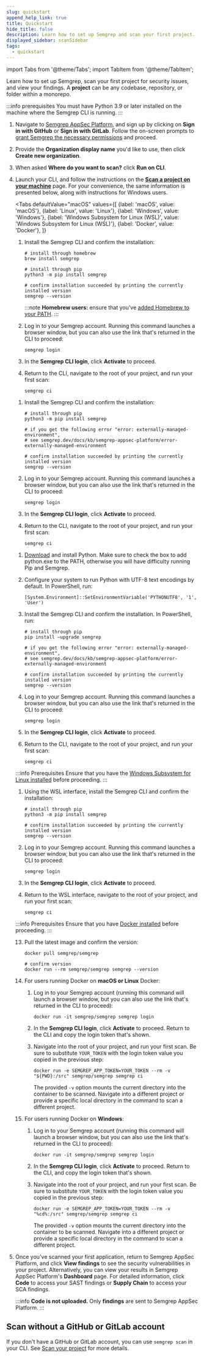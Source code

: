 ```yaml
---
slug: quickstart
append_help_link: true
title: Quickstart
hide_title: false
description: Learn how to set up Semgrep and scan your first project.
displayed_sidebar: scanSidebar
tags:
  - quickstart
---
```



import Tabs from '@theme/Tabs';
import TabItem from '@theme/TabItem';

Learn how to set up Semgrep, scan your first project for security issues, and view your findings. A **project** can be any codebase, repository, or folder within a monorepo.

:::info prerequisites
You must have Python 3.9 or later installed on the machine where the Semgrep CLI is running.
:::

1. Navigate to [Semgrep AppSec Platform](https://semgrep.dev/login), and sign up by clicking on **Sign in with GitHub** or **Sign in with GitLab**. Follow the on-screen prompts to [grant Semgrep the necessary permissions](/deployment/checklist/#permissions) and proceed.
1. Provide the **Organization display name** you'd like to use, then click **Create new organization**.
1. When asked **Where do you want to scan?** click **Run on CLI**.
1. Launch your CLI, and follow the instructions on the [**Scan a project on your machine**](https://semgrep.dev/onboarding/scan) page. For your convenience, the same information is presented below, along with instructions for Windows users.

    <Tabs
        defaultValue="macOS"
        values={[
        {label: 'macOS', value: 'macOS'},
        {label: 'Linux', value: 'Linux'},
        {label: 'Windows', value: 'Windows'},
        {label: 'Windows Subsystem for Linux (WSL)', value: 'Windows Subsystem for Linux (WSL)'},
        {label: 'Docker', value: 'Docker'},
        ]}
    >

    <TabItem value='macOS'>

    1. Install the Semgrep CLI and confirm the installation:

        ```console
        # install through homebrew
        brew install semgrep

        # install through pip
        python3 -m pip install semgrep

        # confirm installation succeeded by printing the currently installed version
        semgrep --version
        ```

        :::note
        **Homebrew users:** ensure that you've [added Homebrew to your PATH](https://docs.brew.sh/FAQ#my-mac-apps-dont-find-homebrew-utilities).
        :::

    2. Log in to your Semgrep account. Running this command launches a browser window, but you can also use the link that's returned in the CLI to proceed:

        ```console
        semgrep login
        ```

    3. In the **Semgrep CLI login**, click **Activate** to proceed.

    4. Return to the CLI, navigate to the root of your project, and run your first scan:

        ```console
        semgrep ci
        ```

    </TabItem>

    <TabItem value='Linux'>

    1. Install the Semgrep CLI and confirm the installation:

        ```console
        # install through pip
        python3 -m pip install semgrep

        # if you get the following error "error: externally-managed-environment",
        # see semgrep.dev/docs/kb/semgrep-appsec-platform/error-externally-managed-environment 

        # confirm installation succeeded by printing the currently installed version
        semgrep --version
        ```

    2. Log in to your Semgrep account. Running this command launches a browser window, but you can also use the link that's returned in the CLI to proceed:

        ```console
        semgrep login
        ```

    3. In the **Semgrep CLI login**, click **Activate** to proceed.

    4. Return to the CLI, navigate to the root of your project, and run your first scan:

        ```console
        semgrep ci
        ```

    </TabItem>

    <TabItem value='Windows'>

    1. [Download](https://www.python.org/downloads/) and install Python. Make sure to check the box to add python.exe to the PATH, otherwise you will have difficulty running Pip and Semgrep.

    2. Configure your system to run Python with UTF-8 text encodings by default. In PowerShell, run:

        ```console
        [System.Environment]::SetEnvironmentVariable('PYTHONUTF8', '1', 'User')
        ```

    3. Install the Semgrep CLI and confirm the installation. In PowerShell, run:

        ```console
        # install through pip
        pip install –upgrade semgrep

        # if you get the following error "error: externally-managed-environment",
        # see semgrep.dev/docs/kb/semgrep-appsec-platform/error-externally-managed-environment 

        # confirm installation succeeded by printing the currently installed version
        semgrep --version
        ```

    4. Log in to your Semgrep account. Running this command launches a browser window, but you can also use the link that's returned in the CLI to proceed:

        ```console
        semgrep login
        ```

    5. In the **Semgrep CLI login**, click **Activate** to proceed.

    6. Return to the CLI, navigate to the root of your project, and run your first scan:

        ```console
        semgrep ci
        ```

    </TabItem>

    <TabItem value='Windows Subsystem for Linux (WSL)'>

    :::info Prerequisites
    Ensure that you have the [Windows Subsystem for Linux installed](https://learn.microsoft.com/en-us/windows/wsl/install) before proceeding.
    :::

    1. Using the WSL interface, install the Semgrep CLI and confirm the installation:

        ```console
        # install through pip
        python3 -m pip install semgrep

        # confirm installation succeeded by printing the currently installed version
        semgrep --version
        ```

    2. Log in to your Semgrep account. Running this command launches a browser window, but you can also use the link that's returned in the CLI to proceed:

        ```console
        semgrep login
        ```

    3. In the **Semgrep CLI login**, click **Activate** to proceed.

    4. Return to the WSL interface, navigate to the root of your project, and run your first scan:

        ```console
        semgrep ci
        ```

    </TabItem>

    <TabItem value='Docker'>

    :::info Prerequisites
    Ensure that you have [Docker installed](https://docs.docker.com/desktop/) before proceeding.
    :::

    13. Pull the latest image and confirm the version:

        ```console
        docker pull semgrep/semgrep

        # confirm version
        docker run --rm semgrep/semgrep semgrep --version
        ```

    14. For users running Docker on **macOS or Linux** Docker:

        1. Log in to your Semgrep account (running this command will launch a browser window, but you can also use the link that's returned in the CLI to proceed):

            ```console
            docker run -it semgrep/semgrep semgrep login
            ```

        2. In the **Semgrep CLI login**, click **Activate** to proceed. Return to the CLI and copy the login token that's shown.

        3. Navigate into the root of your project, and run your first scan. Be sure to substitute <code><span class="placeholder">YOUR_TOKEN</span></code> with the login token value you copied in the previous step:

            ```console
            docker run -e SEMGREP_APP_TOKEN=YOUR_TOKEN --rm -v "${PWD}:/src" semgrep/semgrep semgrep ci
            ```

            The provided `-v` option mounts the current directory into the container to be scanned. Navigate into a different project or provide a specific local directory in the command to scan a different project.

    15. For users running Docker on **Windows**:

        1. Log in to your Semgrep account (running this command will launch a browser window, but you can also use the link that's returned in the CLI to proceed):

            ```console
            docker run -it semgrep/semgrep semgrep login
            ```

        2. In the **Semgrep CLI login**, click **Activate** to proceed. Return to the CLI, and copy the login token that's shown.

        3. Navigate into the root of your project, and run your first scan. Be sure to substitute <code><span class="placeholder">YOUR_TOKEN</span></code> with the login token value you copied in the previous step:

            ```console
            docker run -e SEMGREP_APP_TOKEN=YOUR_TOKEN --rm -v "%cd%:/src" semgrep/semgrep semgrep ci
            ```

            The provided `-v` option mounts the current directory into the container to be scanned. Navigate into a different project or provide a specific local directory in the command to scan a different project.

    </TabItem>

    </Tabs>

2. Once you've scanned your first application, return to Semgrep AppSec Platform, and click **View findings** to see the security vulnerabilities in your project. Alternatively, you can view your results in Semgrep AppSec Platform's **Dashboard** page. For detailed information, click **Code** to access your SAST findings or **Supply Chain** to access your SCA findings.

    :::info
    **Code is not uploaded.** Only **findings** are sent to Semgrep AppSec Platform.
    :::

## Scan without a GitHub or GitLab account

If you don't have a GitHub or GitLab account, you can use `semgrep scan` in your CLI. See [Scan your project](/getting-started/cli#scan-your-project) for more details.
